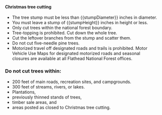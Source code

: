 #### Christmas tree cutting

* The tree stump must be less than {{stumpDiameter}} inches in diameter.
* You must leave a stump of {{stumpHeight}} inches in height or less.
* Only cut trees within the national forest boundary.
* Tree-topping is prohibited. Cut down the whole tree. 
* Cut the leftover branches from the stump and scatter them.
* Do not cut five-needle pine trees.
* Motorized travel off designated roads and trails is prohibited. Motor Vehicle Use Maps for designated motorized roads and seasonal closures are available at all Flathead National Forest offices. 

### Do not cut trees within:

* 200 feet of main roads, recreation sites, and campgrounds.
* 300 feet of streams, rivers, or lakes.
* Plantations, 
* previously thinned stands of trees, 
* timber sale areas, and
* areas posted as closed to Christmas tree cutting.
